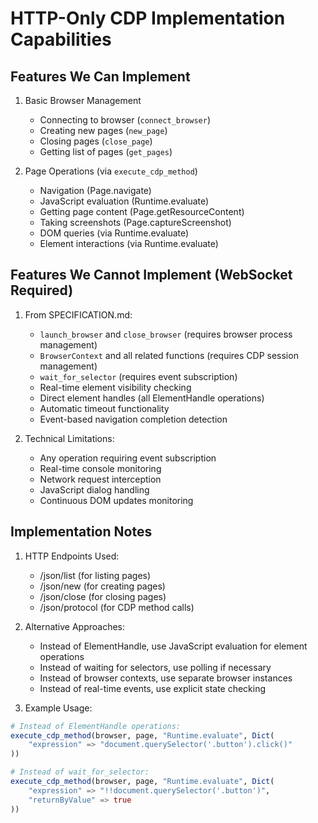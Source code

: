 # HTTP-Only CDP Implementation Capabilities

## Features We Can Implement
1. Basic Browser Management
   - Connecting to browser (`connect_browser`)
   - Creating new pages (`new_page`)
   - Closing pages (`close_page`)
   - Getting list of pages (`get_pages`)

2. Page Operations (via `execute_cdp_method`)
   - Navigation (Page.navigate)
   - JavaScript evaluation (Runtime.evaluate)
   - Getting page content (Page.getResourceContent)
   - Taking screenshots (Page.captureScreenshot)
   - DOM queries (via Runtime.evaluate)
   - Element interactions (via Runtime.evaluate)

## Features We Cannot Implement (WebSocket Required)
1. From SPECIFICATION.md:
   - `launch_browser` and `close_browser` (requires browser process management)
   - `BrowserContext` and all related functions (requires CDP session management)
   - `wait_for_selector` (requires event subscription)
   - Real-time element visibility checking
   - Direct element handles (all ElementHandle operations)
   - Automatic timeout functionality
   - Event-based navigation completion detection

2. Technical Limitations:
   - Any operation requiring event subscription
   - Real-time console monitoring
   - Network request interception
   - JavaScript dialog handling
   - Continuous DOM updates monitoring

## Implementation Notes
1. HTTP Endpoints Used:
   - /json/list (for listing pages)
   - /json/new (for creating pages)
   - /json/close (for closing pages)
   - /json/protocol (for CDP method calls)

2. Alternative Approaches:
   - Instead of ElementHandle, use JavaScript evaluation for element operations
   - Instead of waiting for selectors, use polling if necessary
   - Instead of browser contexts, use separate browser instances
   - Instead of real-time events, use explicit state checking

3. Example Usage:
```julia
# Instead of ElementHandle operations:
execute_cdp_method(browser, page, "Runtime.evaluate", Dict(
    "expression" => "document.querySelector('.button').click()"
))

# Instead of wait_for_selector:
execute_cdp_method(browser, page, "Runtime.evaluate", Dict(
    "expression" => "!!document.querySelector('.button')",
    "returnByValue" => true
))
```

